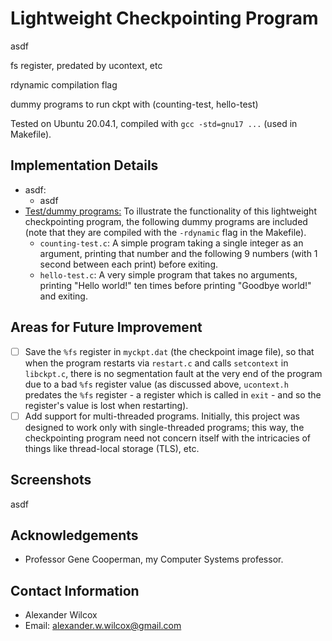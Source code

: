 # Lightweight Checkpointing Program

asdf

fs register, predated by ucontext, etc

rdynamic compilation flag

dummy programs to run ckpt with (counting-test, hello-test)

Tested on Ubuntu 20.04.1, compiled with `gcc -std=gnu17 ...` (used in Makefile).

## Implementation Details

- asdf:
  - asdf
- <ins>Test/dummy programs:</ins> To illustrate the functionality of this lightweight checkpointing program, the following dummy programs are included (note that they are compiled with the `-rdynamic` flag in the Makefile).
  - `counting-test.c`: A simple program taking a single integer as an argument, printing that number and the following 9 numbers (with 1 second between each print) before exiting.
  - `hello-test.c`: A very simple program that takes no arguments, printing "Hello world!" ten times before printing "Goodbye world!" and exiting. 

## Areas for Future Improvement

- [ ] Save the `%fs` register in `myckpt.dat` (the checkpoint image file), so that when the program restarts via `restart.c` and calls `setcontext` in `libckpt.c`, there is no segmentation fault at the very end of the program due to a bad `%fs` register value (as discussed above, `ucontext.h` predates the `%fs` register - a register which is called in `exit` - and so the register's value is lost when restarting).  
- [ ] Add support for multi-threaded programs. Initially, this project was designed to work only with single-threaded programs; this way, the checkpointing program need not concern itself with the intricacies of things like thread-local storage (TLS), etc.

## Screenshots

asdf

## Acknowledgements 

- Professor Gene Cooperman, my Computer Systems professor.

## Contact Information

- Alexander Wilcox
- Email: alexander.w.wilcox@gmail.com
